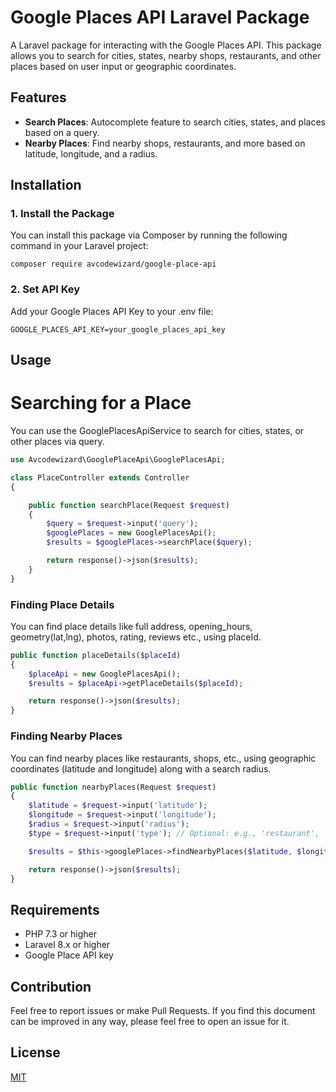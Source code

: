 # Google Places API Laravel Package 

A Laravel package for interacting with the Google Places API. This package allows you to search for cities, states, nearby shops, restaurants, and other places based on user input or geographic coordinates.

## Features

- **Search Places**: Autocomplete feature to search cities, states, and places based on a query.
- **Nearby Places**: Find nearby shops, restaurants, and more based on latitude, longitude, and a radius.

## Installation

### 1. Install the Package

You can install this package via Composer by running the following command in your Laravel project:
```
composer require avcodewizard/google-place-api
```
### 2. Set API Key

Add your Google Places API Key to your .env file:

```env
GOOGLE_PLACES_API_KEY=your_google_places_api_key
```

## Usage
# Searching for a Place

You can use the GooglePlacesApiService to search for cities, states, or other places via query.

```php
use Avcodewizard\GooglePlaceApi\GooglePlacesApi;

class PlaceController extends Controller
{

    public function searchPlace(Request $request)
    {
        $query = $request->input('query');
        $googlePlaces = new GooglePlacesApi();
        $results = $googlePlaces->searchPlace($query);

        return response()->json($results);
    }
}
```

### Finding Place Details

You can find place details like full address, opening_hours, geometry(lat,lng), photos, rating, reviews etc., using placeId.

```php
public function placeDetails($placeId)
{
    $placeApi = new GooglePlacesApi();
    $results = $placeApi->getPlaceDetails($placeId);

    return response()->json($results);
}
```

### Finding Nearby Places

You can find nearby places like restaurants, shops, etc., using geographic coordinates (latitude and longitude) along with a search radius.

```php
public function nearbyPlaces(Request $request)
{
    $latitude = $request->input('latitude');
    $longitude = $request->input('longitude');
    $radius = $request->input('radius');
    $type = $request->input('type'); // Optional: e.g., 'restaurant', 'store'

    $results = $this->googlePlaces->findNearbyPlaces($latitude, $longitude, $radius, $type);

    return response()->json($results);
}
```

## Requirements
* PHP 7.3 or higher
* Laravel 8.x or higher
* Google Place API key

## Contribution
Feel free to report issues or make Pull Requests.
If you find this document can be improved in any way, please feel free to open an issue for it.

## License
[MIT](http://opensource.org/licenses/MIT)
